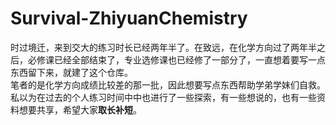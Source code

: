 # Survival-ZhiyuanChemistry
时过境迁，来到交大的练习时长已经两年半了。在致远，在化学方向过了两年半之后，必修课已经全部结束了，专业选修课也已经修了一部分了，一直想着要写一点东西留下来，就建了这个仓库。  
笔者的是化学方向成绩比较差的那一批，因此想要写点东西帮助学弟学妹们自救。私以为在过去的个人练习时间中中也进行了一些探索，有一些想说的，也有一些资料想要共享，希望大家**取长补短**。
